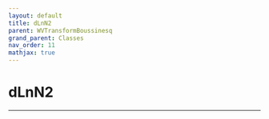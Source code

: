 ```yaml
---
layout: default
title: dLnN2
parent: WVTransformBoussinesq
grand_parent: Classes
nav_order: 11
mathjax: true
---
```


#  dLnN2




---

